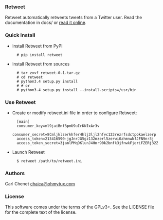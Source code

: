 ### Retweet 

Retweet automatically retweets tweets from a Twitter user. Read the documentation in docs/
or [read it online](https://retweet.readthedocs.org/en/latest/).

### Quick Install

* Install Retweet from PyPI

        # pip install retweet

* Install Retweet from sources

        # tar zxvf retweet-0.1.tar.gz
        # cd retweet
        # python3.4 setup.py install
        # # or
        # python3.4 setup.py install --install-scripts=/usr/bin

### Use Retweet

* Create or modify retweet.ini file in order to configure Retweet:

        [main]
        consumer_key=ml9jaiBnf3pmU9uIrKNIxAr3v
        consumer_secret=8Cmljklzerkhfer4hlj3ljl2hfvc123rezrfsdctpokaelzerp
        access_token=213416590-jgJnrJG5gz132nzerl5zerwi0ahmnwkfJFN9nr3j
        access_token_secret=3janlPMqDKlunJ4Hnr90k2bnfk3jfnwkFjeriFZERj32Z

* Launch Retweet

        $ retweet /path/to/retweet.ini

### Authors

Carl Chenet <chaica@ohmytux.com>

### License

This software comes under the terms of the GPLv3+. See the LICENSE file for the complete text of the license.

